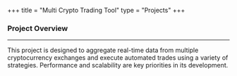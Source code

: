 +++
title = "Multi Crypto Trading Tool"
type = "Projects"
+++

### Project Overview

---
This project is designed to aggregate real-time data from multiple cryptocurrency exchanges and execute automated trades using a variety of strategies. Performance and scalability are key priorities in its development.
